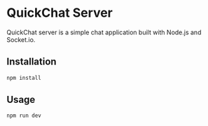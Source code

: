 # QuickChat Server

QuickChat server is a simple chat application built with Node.js and Socket.io.

## Installation

```bash
npm install
```

## Usage

```bash
npm run dev
```